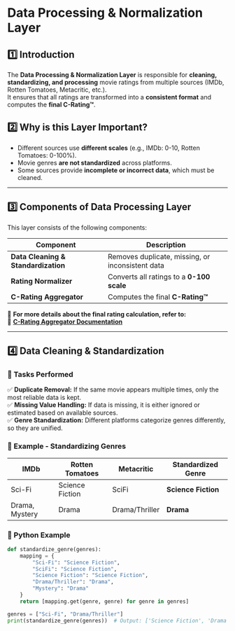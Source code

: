 # Data Processing & Normalization Layer

## 1️⃣ Introduction
The **Data Processing & Normalization Layer** is responsible for **cleaning, standardizing, and processing** movie ratings from multiple sources (IMDb, Rotten Tomatoes, Metacritic, etc.).  
It ensures that all ratings are transformed into a **consistent format** and computes the **final C-Rating™**.

## 2️⃣ Why is this Layer Important?
- Different sources use **different scales** (e.g., IMDb: 0-10, Rotten Tomatoes: 0-100%).
- Movie genres **are not standardized** across platforms.
- Some sources provide **incomplete or incorrect data**, which must be cleaned.

---

## 3️⃣ Components of Data Processing Layer
This layer consists of the following components:

| Component | Description |
|-----------|------------|
| **Data Cleaning & Standardization** | Removes duplicate, missing, or inconsistent data |
| **Rating Normalizer** | Converts all ratings to a **0-100 scale** |
| **C-Rating Aggregator** | Computes the final **C-Rating™** |

🔹 **For more details about the final rating calculation, refer to:**  
📌 **[C-Rating Aggregator Documentation]([docs/c-rating.md](https://github.com/jensomino/C-Movie-Architecture/blob/main/docs/c-rating.md))**

---

## 4️⃣ **Data Cleaning & Standardization**
### **🔹 Tasks Performed**
✅ **Duplicate Removal:** If the same movie appears multiple times, only the most reliable data is kept.  
✅ **Missing Value Handling:** If data is missing, it is either ignored or estimated based on available sources.  
✅ **Genre Standardization:** Different platforms categorize genres differently, so they are unified.

### **🔹 Example - Standardizing Genres**
| IMDb | Rotten Tomatoes | Metacritic | **Standardized Genre** |
|------|---------------|-----------|------------------|
| Sci-Fi | Science Fiction | SciFi | **Science Fiction** |
| Drama, Mystery | Drama | Drama/Thriller | **Drama** |

### **🔹 Python Example**
```python
def standardize_genre(genres):
    mapping = {
        "Sci-Fi": "Science Fiction",
        "SciFi": "Science Fiction",
        "Science Fiction": "Science Fiction",
        "Drama/Thriller": "Drama",
        "Mystery": "Drama"
    }
    return [mapping.get(genre, genre) for genre in genres]

genres = ["Sci-Fi", "Drama/Thriller"]
print(standardize_genre(genres))  # Output: ['Science Fiction', 'Drama']
